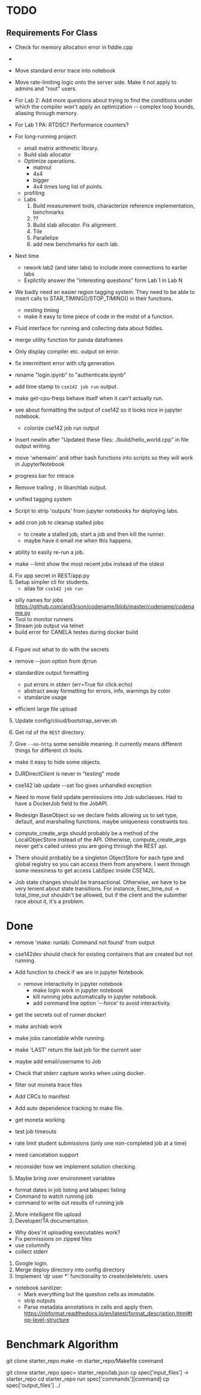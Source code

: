 # TODO

## Requirements For Class

* Check for memory allocation error in fiddle.cpp
* 
* Move standard error trace into notebook
* Move rate-limiting logic onto the server side. Make it not apply to admins and "root" users.

* For Lab 2:  Add more questions about trying to find the conditions under which the compiler won't apply an optimization -- complex loop bounds, aliasing through memory.
* For Lab 1 PA: RTDSC?  Performance counters?
* For long-running project:
  * small matrix arithmetic library.
  * Build slab allocator
  * Optimize operations.
	* matmul
	* 4x4
	* bigger
	* 4x4 times long list of points.
  * profiling 
  * Labs
	1. Build measurement tools, characterize reference implementation, benchmarks
	2. ??
	2. Build slab allocator.  Fix alignment.
	3. Tile
	4. Parallelize
	5. add new benchmarks for each lab.
* Next time
  * rework lab2  (and later labs) to include more connections to earlier labs
  * Explictily answer the "interesting questions" form Lab 1 in Lab N
  
* We badly need an easier region tagging system.  They need to be able to insert calls to STAR_TIMING()/STOP_TIMING() in their functions.
  * nesting timing
  * make it easy to time piece of code in the midst of a function.
  

* Fluid interface for running and collecting data about fiddles.
* merge utility function for panda dataframes

* Only display compiler etc. output on error.

* fix intermittent error with cfg generation.


* rename "login.ipynb" to "authenticate.ipynb"

* add time stamp to `cse142 job run` output.

* make get-cpu-freqs behave itself when it can't actually run.

* see about formatting the output of cse142 so it looks nice in jupyter notebook.
	* colorize cse142 job run output
  
* Insert newlin after "Updated these files: ./build/hello_world.cpp" in file output writing.
	
* move 'whereaim' and other bash functions into scripts so they will work in JupyterNotebook

* progress bar for mtrace
* Remove trailing , in libarchlab output.

* unified tagging system

* Script to strip 'outputs' from jupyter notebooks for deploying labs.

* add cron job to cleanup stalled jobs
  * to create a stalled job, start a job and then kill the runner.
  * maybe have it email me when this happens.
* ability to easily re-run a job.
* make --limit show the most recent jobs instead of the oldest
4. Fix app secret in REST/app.py
3. Setup simpler cli for students.
     * alias for `cse142 job run`
* silly names for jobs https://github.com/and3rson/codename/blob/master/codename/codename.py
* Tool to monitor runners
* Stream job output via telnet
* build error for CANELA testes during docker build
 
##

4. Figure out what to do with the secrets
* remove --json option from djrrun

* standardize output formatting
  * put errors in stderr (err=True for click.echo)
  * abstract away formatting for errors, info, warnings by color
  * standarize usage
  
* efficient large file upload

5. Update config/cloud/bootstrap_server.sh

3. Get rid of the `REST` directory.
4. Give `--no-http` some sensible meaning.  It currently means different things for different cli tools.
* make it easy to hide some objects.
* DJRDirectClient is never in "testing" mode

* cse142 lab update --set foo  gives unhandled exception

* Need to move field update permissions into Job subclasses.  Had to have a DockerJob field to the JobAPI.
* Redesign BaseObject so we declare fields allowing us to set type, default, and marshalling functions.  maybe uniqueness constraints too.

* compute_create_args should probably be a method of the LocalObjecStore
  instead of the API.  Otherwise, compute_create_args never get's called unless
  you are going through the REST api.
* There should probably be a singleton ObjectStore for each type and global registry so you can access them from anywhere.  I went through some messiness to get access LabSpec inside CSE142L.

* Job state changes should be transactional.  Otherwise, we have to be very lenient about state transitions.  For instance, Exec_time_out -> total_time_out shouldn't be allowed, but if the client and the subimtter race about it, it's a problem.


# Done

* remove 'make: runlab: Command not found' from output
* cse142dev  should check for existing containers that are created but not running.
* Add function to check if we are in jupyter Notebook.
  
  * remove interactivity in jupyter notebook
	* make login work in jupyter notebook
	* kill running jobs automatically in jupyter notebook.
	* add command line option '--force' to avoid interactivity.

* get the secrets out of runner.docker!

* make archlab work
* make jobs cancelable while running.
* make 'LAST' return the last job for the current user
* maybe add email/username to Job 
* Check that stderr capture works when using docker.
* filter out moneta trace files
* Add CRCs to manifest
* Add auto dependence tracking to make file.
* get moneta working
* test job timeouts
* rate limit student submissions (only one non-completed job at a time)
* need cancelation support
* reconsider how we implement solution checking.
5. Maybe bring over environment variables
* format dates in job listing and labspec listing
* Command to watch running job
* command to write out results of running job
2. More intelligent file upload
2. Developer/TA documentation.
* Why does'nt uploading executables work?
* Fix permissions on zipped files
* use columnify
* collect stderr
1. Google login.
3. Merge deploy directory into config directory
3. Implement 'djr user *' functionality to create/delete/etc. users

* notebook sanitizer:
	* Mark everything but the question cells as immutable.
    * strip outputs
	* Parse metadata annotations in cells and apply them.
https://nbformat.readthedocs.io/en/latest/format_description.html#top-level-structure



# Benchmark Algorithm

git clone starter_repo
make -m starter_repo/Makefile command


git clone starter_repo
spec= starter_repo/lab.json
cp spec['input_files'] -> starter_repo
cd starter_repo
run spec['commands'][command]
cp spec['output_files'] ../


